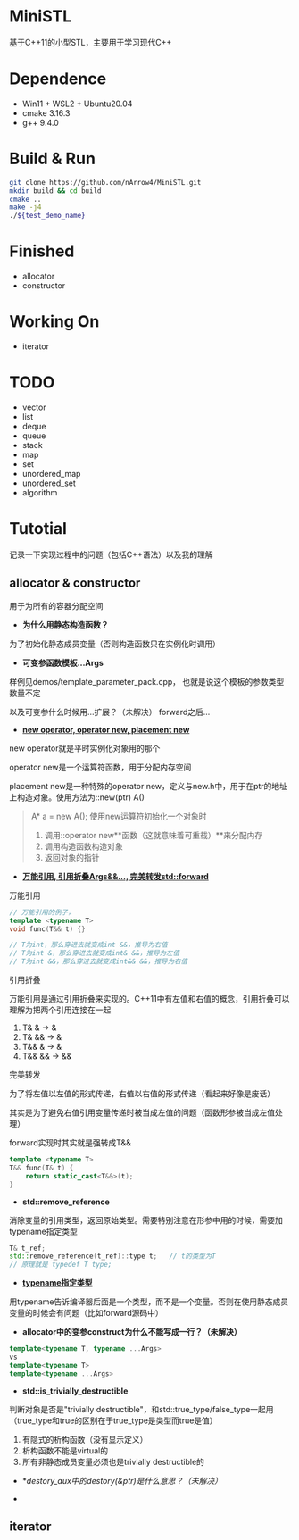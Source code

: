 # MiniSTL

基于C++11的小型STL，主要用于学习现代C++

# Dependence

* Win11 + WSL2 + Ubuntu20.04
* cmake 3.16.3
* g++ 9.4.0

# Build & Run

```sh
git clone https://github.com/nArrow4/MiniSTL.git
mkdir build && cd build
cmake ..
make -j4
./${test_demo_name}
```

# Finished

* allocator
* constructor

# Working On

* iterator

# TODO

* vector
* list
* deque
* queue
* stack
* map
* set
* unordered_map
* unordered_set
* algorithm

# Tutotial

记录一下实现过程中的问题（包括C++语法）以及我的理解

## allocator & constructor

用于为所有的容器分配空间

* **为什么用静态构造函数？**

为了初始化静态成员变量（否则构造函数只在实例化时调用）

* **可变参函数模板...Args**

样例见demos/template_parameter_pack.cpp，
也就是说这个模板的参数类型数量不定

以及可变参什么时候用...扩展？（未解决）
forward之后...

* **[new operator, operator new, placement new](https://blog.csdn.net/WUDAIJUN/article/details/9273339)**

new operator就是平时实例化对象用的那个

operator new是一个运算符函数，用于分配内存空间

placement new是一种特殊的operator new，定义与new.h中，用于在ptr的地址上构造对象。使用方法为::new(ptr) A()

> A* a = new A();
> 使用new运算符初始化一个对象时
> 1. 调用::operator new**函数（这就意味着可重载）**来分配内存
> 2. 调用构造函数构造对象
> 3. 返回对象的指针

* **[万能引用, 引用折叠Args&&..., 完美转发std::forward](https://zhuanlan.zhihu.com/p/50816420)**

万能引用

```cpp
// 万能引用的例子，
template <typename T>
void func(T&& t) {}

// T为int，那么穿进去就变成int &&，推导为右值
// T为int &，那么穿进去就变成int& &&，推导为左值
// T为int &&，那么穿进去就变成int&& &&，推导为右值
```

引用折叠

万能引用是通过引用折叠来实现的。C++11中有左值和右值的概念，引用折叠可以理解为把两个引用连接在一起

1. T& &     -> &
2. T& &&    -> &
3. T&& &    -> &
4. T&& &&   -> &&

完美转发

为了将左值以左值的形式传递，右值以右值的形式传递（看起来好像是废话）

其实是为了避免右值引用变量传递时被当成左值的问题（函数形参被当成左值处理）

forward实现时其实就是强转成T&&

```cpp
template <typename T>
T&& func(T& t) {
    return static_cast<T&&>(t);
}
```

* **std::remove_reference**

消除变量的引用类型，返回原始类型。需要特别注意在形参中用的时候，需要加typename指定类型

```cpp
T& t_ref;
std::remove_reference(t_ref)::type t;   // t的类型为T
// 原理就是 typedef T type;
```

* **[typename指定类型](https://feihu.me/blog/2014/the-origin-and-usage-of-typename/#%E9%99%90%E5%AE%9A%E5%90%8D%E5%92%8C%E9%9D%9E%E9%99%90%E5%AE%9A%E5%90%8D)**

用typename告诉编译器后面是一个类型，而不是一个变量。否则在使用静态成员变量的时候会有问题（比如forward源码中）

* **allocator中的变参construct为什么不能写成一行？（未解决）**

```cpp
template<typename T, typename ...Args>
vs
template<typename T>
template<typename ...Args>
```

* **std::is_trivially_destructible**

判断对象是否是"trivially destructible"，和std::true_type/false_type一起用（true_type和true的区别在于true_type是类型而true是值）

1. 有隐式的析构函数（没有显示定义）
2. 析构函数不能是virtual的
3. 所有非静态成员变量必须也是trivially destructible的

* **destory_aux中的destory(&*ptr)是什么意思？（未解决）**

* 

## iterator